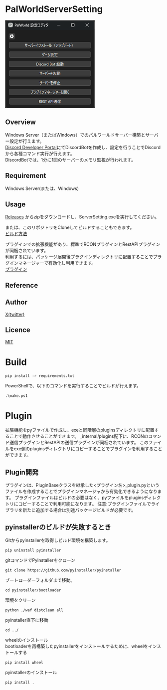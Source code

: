 # PalWorldServerSetting

![MainMenu](https://github.com/yatumine/palserver_settings/blob/main/docs/images/main_menu.png) 


## Overview
Windows Server（またはWindows）でのパルワールドサーバー構築とサーバー設定が行えます。  
[Discord Developer Portal](https://discord.com/developers/applications)にてDiscordBotを作成し、設定を行うことでDiscordから各種コマンド実行が行えます。  
DiscordBotでは、1分に1回のサーバーのメモリ監視が行われます。  


## Requirement
Windows Server(または、Windows)

## Usage
[Releases](https://github.com/yatumine/palserver_settings/releases) からzipをダウンロードし、ServerSetting.exeを実行してください。

または、このリポジトリをCloneしてビルドすることもできます。  
[ビルド方法](#Build)

プラグインでの拡張機能があり、標準でRCONプラグインとRestAPIプラグインが同梱されています。  
利用するには、パッケージ展開後プラグインディレクトリに配置することでプラグインマネージャーで有効化し利用できます。  
[プラグイン](#Plugin)

## Reference

## Author

[X(twitter)](https://x.com/KmmrTech)

## Licence

[MIT](https://github.com/yatumine/palserver_settings?tab=MIT-1-ov-file)


# Build

```
pip install -r requirements.txt
```

PowerShellで、以下のコマンドを実行することでビルドが行えます。  
```
.\make.ps1
```

# Plugin
拡張機能をpyファイルで作成し、exeと同階層のpluginsディレクトリに配置することで動作させることができます。
_internal/plugins配下に、RCONのコマンド送信プラグインとRestAPIの送信プラグインが同梱されています。
このファイルをexe側のpluginsディレクトリにコピーすることでプラグインを利用することができます。

## Plugin開発
プラグインは、PluginBaseクラスを継承した<プラグイン名>_plugin.pyというファイルを作成することでプラグインマネージャから有効化できるようになります。
プラグインファイルはビルドの必要はなく、pyファイルをpluginsディレクトリにコピーすることで利用可能になります。
注意:プラグインファイルでライブラリを新たに追加する場合は別途パッケージビルドが必要です。

## pyinstallerのビルドが失敗するとき
Gitからpyinstallerを取得しビルド環境を構築します。  
```
pip uninstall pyinstaller
```

gitコマンドでPyinstallerをクローン  
```
git clone https://github.com/pyinstaller/pyinstaller
```

ブートローダーフォルダまで移動。  
```
cd pyinstaller/bootloader
```

環境をクリーン  
```
python ./waf distclean all
```

pyinstaller直下に移動  
```
cd ../
```

wheelのインストール  
bootloaderを再構築したpyinstallerをインストールするために、wheelをインストールする  
```
pip install wheel
```

pyinstallerのインストール  
```
pip install .
```
